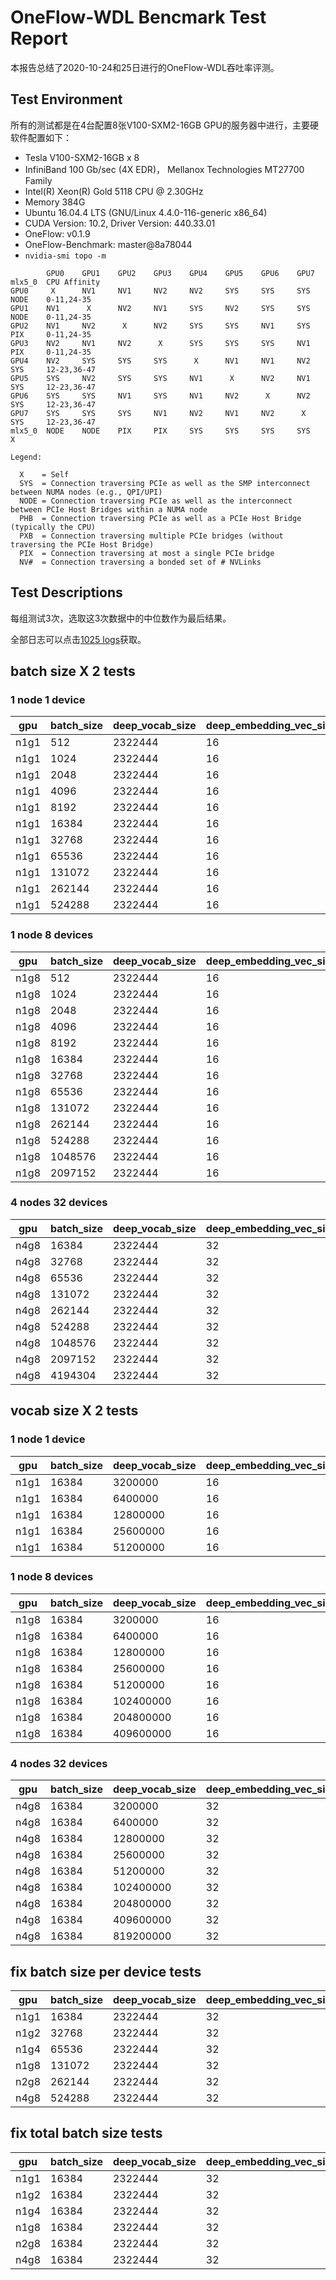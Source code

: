 # OneFlow-WDL Bencmark Test Report

本报告总结了2020-10-24和25日进行的OneFlow-WDL吞吐率评测。

## Test Environment

所有的测试都是在4台配置8张V100-SXM2-16GB GPU的服务器中进行，主要硬软件配置如下：

- Tesla V100-SXM2-16GB x 8
- InfiniBand 100 Gb/sec (4X EDR)， Mellanox Technologies MT27700 Family
- Intel(R) Xeon(R) Gold 5118 CPU @ 2.30GHz
- Memory 384G
- Ubuntu 16.04.4 LTS (GNU/Linux 4.4.0-116-generic x86_64)
- CUDA Version: 10.2, Driver Version: 440.33.01
- OneFlow: v0.1.9 
- OneFlow-Benchmark: master@8a78044
- `nvidia-smi topo -m`

```
        GPU0    GPU1    GPU2    GPU3    GPU4    GPU5    GPU6    GPU7    mlx5_0  CPU Affinity
GPU0     X      NV1     NV1     NV2     NV2     SYS     SYS     SYS     NODE    0-11,24-35
GPU1    NV1      X      NV2     NV1     SYS     NV2     SYS     SYS     NODE    0-11,24-35
GPU2    NV1     NV2      X      NV2     SYS     SYS     NV1     SYS     PIX     0-11,24-35
GPU3    NV2     NV1     NV2      X      SYS     SYS     SYS     NV1     PIX     0-11,24-35
GPU4    NV2     SYS     SYS     SYS      X      NV1     NV1     NV2     SYS     12-23,36-47
GPU5    SYS     NV2     SYS     SYS     NV1      X      NV2     NV1     SYS     12-23,36-47
GPU6    SYS     SYS     NV1     SYS     NV1     NV2      X      NV2     SYS     12-23,36-47
GPU7    SYS     SYS     SYS     NV1     NV2     NV1     NV2      X      SYS     12-23,36-47
mlx5_0  NODE    NODE    PIX     PIX     SYS     SYS     SYS     SYS      X

Legend:

  X    = Self
  SYS  = Connection traversing PCIe as well as the SMP interconnect between NUMA nodes (e.g., QPI/UPI)
  NODE = Connection traversing PCIe as well as the interconnect between PCIe Host Bridges within a NUMA node
  PHB  = Connection traversing PCIe as well as a PCIe Host Bridge (typically the CPU)
  PXB  = Connection traversing multiple PCIe bridges (without traversing the PCIe Host Bridge)
  PIX  = Connection traversing at most a single PCIe bridge
  NV#  = Connection traversing a bonded set of # NVLinks

```

## Test Descriptions
每组测试3次，选取这3次数据中的中位数作为最后结果。

全部日志可以点击[1025 logs](https://oneflow-public.oss-cn-beijing.aliyuncs.com/DLPerf/logs/OneFlow/oneflow_wdl_1025_logs.tgz)获取。

## batch size X 2 tests
### 1 node 1 device  
|gpu|batch_size|deep_vocab_size|deep_embedding_vec_size|hidden_units_num|latency(ms)|memory_usage(MB)|
|----|----|----|----|----|----|----|
|n1g1|512|2322444|16|2|1.663|1,225|
|n1g1|1024|2322444|16|2|1.815|1,237|
|n1g1|2048|2322444|16|2|2.401|1,255|
|n1g1|4096|2322444|16|2|4.315|1,295|
|n1g1|8192|2322444|16|2|7.616|1,377|
|n1g1|16384|2322444|16|2|14.271|1,539|
|n1g1|32768|2322444|16|2|27.488|1,859|
|n1g1|65536|2322444|16|2|55.472|2,507|
|n1g1|131072|2322444|16|2|112.809|3,801|
|n1g1|262144|2322444|16|2|224.603|6,393|
|n1g1|524288|2322444|16|2|455.137|11,569|

### 1 node 8 devices
|gpu|batch_size|deep_vocab_size|deep_embedding_vec_size|hidden_units_num|latency(ms)|memory_usage(MB)|
|----|----|----|----|----|----|----|
|n1g8|512|2322444|16|2|7.937|1,255|
|n1g8|1024|2322444|16|2|7.948|1,259|
|n1g8|2048|2322444|16|2|7.449|1,263|
|n1g8|4096|2322444|16|2|7.391|1,271|
|n1g8|8192|2322444|16|2|7.702|1,283|
|n1g8|16384|2322444|16|2|8.247|1,321|
|n1g8|32768|2322444|16|2|9.733|1,393|
|n1g8|65536|2322444|16|2|14.339|1,529|
|n1g8|131072|2322444|16|2|25.634|1,799|
|n1g8|262144|2322444|16|2|48.848|2,217|
|n1g8|524288|2322444|16|2|98.652|3,439|
|n1g8|1048576|2322444|16|2|197.899|5,117|
|n1g8|2097152|2322444|16|2|395.698|10,007|

### 4 nodes 32 devices
|gpu|batch_size|deep_vocab_size|deep_embedding_vec_size|hidden_units_num|latency(ms)|memory_usage(MB)|
|----|----|----|----|----|----|----|
|n4g8|16384|2322444|32|2|14.069|979|
|n4g8|32768|2322444|32|2|18.149|1,021|
|n4g8|65536|2322444|32|2|26.173|1,097|
|n4g8|131072|2322444|32|2|42.573|1,241|
|n4g8|262144|2322444|32|2|78.730|1,527|
|n4g8|524288|2322444|32|2|138.211|2,111|
|n4g8|1048576|2322444|32|2|250.525|3,283|
|n4g8|2097152|2322444|32|2|485.079|5,617|
|n4g8|4194304|2322444|32|2|955.242|10,291|

## vocab size X 2 tests
### 1 node 1 device  
|gpu|batch_size|deep_vocab_size|deep_embedding_vec_size|hidden_units_num|latency(ms)|memory_usage(MB)|
|----|----|----|----|----|----|----|
|n1g1|16384|3200000|16|7|56.601|2,557|
|n1g1|16384|6400000|16|7|56.862|3,179|
|n1g1|16384|12800000|16|7|56.964|4,421|
|n1g1|16384|25600000|16|7|56.841|6,913|
|n1g1|16384|51200000|16|7|56.805|11,891|

### 1 node 8 devices
|gpu|batch_size|deep_vocab_size|deep_embedding_vec_size|hidden_units_num|latency(ms)|memory_usage(MB)|
|----|----|----|----|----|----|----|
|n1g8|16384|3200000|16|7|13.837|1,533|
|n1g8|16384|6400000|16|7|13.948|1,613|
|n1g8|16384|12800000|16|7|13.847|1,775|
|n1g8|16384|25600000|16|7|13.772|2,087|
|n1g8|16384|51200000|16|7|13.974|2,713|
|n1g8|16384|102400000|16|7|13.846|3,945|
|n1g8|16384|204800000|16|7|13.785|6,435|
|n1g8|16384|409600000|16|7|13.845|11,423|

### 4 nodes 32 devices
|gpu|batch_size|deep_vocab_size|deep_embedding_vec_size|hidden_units_num|latency(ms)|memory_usage(MB)|
|----|----|----|----|----|----|----|
|n4g8|16384|3200000|32|7|22.414|1,115|
|n4g8|16384|6400000|32|7|22.314|1,153|
|n4g8|16384|12800000|32|7|22.352|1,227|
|n4g8|16384|25600000|32|7|22.399|1,379|
|n4g8|16384|51200000|32|7|22.310|1,685|
|n4g8|16384|102400000|32|7|22.444|2,293|
|n4g8|16384|204800000|32|7|22.403|3,499|
|n4g8|16384|409600000|32|7|22.433|5,915|
|n4g8|16384|819200000|32|7|22.407|10,745|

## fix batch size per device tests
|gpu|batch_size|deep_vocab_size|deep_embedding_vec_size|hidden_units_num|latency(ms)|memory_usage(MB)|
|----|----|----|----|----|----|----|
|n1g1|16384|2322444|32|7|60.802|2,777|
|n1g2|32768|2322444|32|7|65.332|2,701|
|n1g4|65536|2322444|32|7|64.950|2,649|
|n1g8|131072|2322444|32|7|75.222|2,751|
|n2g8|262144|2322444|32|7|135.789|2,449|
|n4g8|524288|2322444|32|7|182.648|2,605|

## fix total batch size tests
|gpu|batch_size|deep_vocab_size|deep_embedding_vec_size|hidden_units_num|latency(ms)|memory_usage(MB)|
|----|----|----|----|----|----|----|
|n1g1|16384|2322444|32|7|60.674|2,839|
|n1g2|16384|2322444|32|7|34.588|2,087|
|n1g4|16384|2322444|32|7|19.029|1,689|
|n1g8|16384|2322444|32|7|14.281|1,591|
|n2g8|16384|2322444|32|7|20.544|1,157|
|n4g8|16384|2322444|32|7|22.420|1,105|

